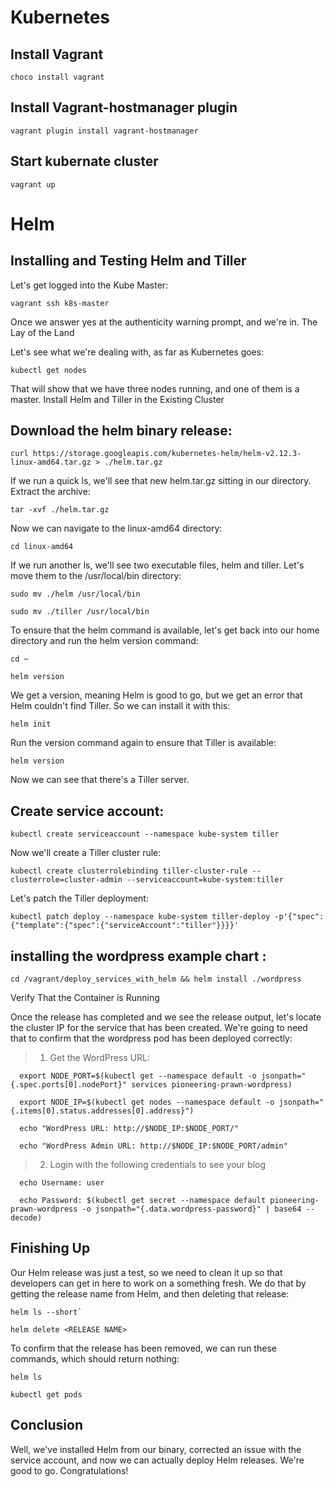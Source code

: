 # **Kubernetes**

## Install Vagrant

```
choco install vagrant
```
## Install Vagrant-hostmanager plugin

```
vagrant plugin install vagrant-hostmanager

```

## Start kubernate cluster

```
vagrant up

```

# **Helm**

## Installing and Testing Helm and Tiller

Let's get logged into the Kube Master:

```
vagrant ssh k8s-master

```
Once we answer yes at the authenticity warning prompt, and we're in. The Lay of the Land

Let's see what we're dealing with, as far as Kubernetes goes:

```
kubectl get nodes

```

That will show that we have three nodes running, and one of them is a master.
Install Helm and Tiller in the Existing Cluster

## Download the helm binary release:

```
curl https://storage.googleapis.com/kubernetes-helm/helm-v2.12.3-linux-amd64.tar.gz > ./helm.tar.gz

```

If we run a quick ls, we'll see that new helm.tar.gz sitting in our directory. Extract the archive:

```
tar -xvf ./helm.tar.gz

```

Now we can navigate to the linux-amd64 directory:

```
cd linux-amd64

```

If we run another ls, we'll see two executable files, helm and tiller. Let's move them to the /usr/local/bin directory:

```
sudo mv ./helm /usr/local/bin

sudo mv ./tiller /usr/local/bin

```

To ensure that the helm command is available, let's get back into our home directory and run the helm version command:

```
cd ~

helm version

```

We get a version, meaning Helm is good to go, but we get an error that Helm couldn't find Tiller. So we can install it with this:

```
helm init

```

Run the version command again to ensure that Tiller is available:

```
helm version

```

Now we can see that there's a Tiller server.

## Create service account:

```
kubectl create serviceaccount --namespace kube-system tiller

```

Now we'll create a Tiller cluster rule:

```
kubectl create clusterrolebinding tiller-cluster-rule --clusterrole=cluster-admin --serviceaccount=kube-system:tiller

```

Let's patch the Tiller deployment:

```
kubectl patch deploy --namespace kube-system tiller-deploy -p'{"spec":{"template":{"spec":{"serviceAccount":"tiller"}}}}'

```

## installing the wordpress example chart :

```
cd /vagrant/deploy_services_with_helm && helm install ./wordpress

```

Verify That the Container is Running

Once the release has completed and we see the release output, let's locate the cluster IP for the service that has been created. We're going to need that to confirm that the wordpress pod has been deployed correctly:


> 1) Get the WordPress URL:

```
  export NODE_PORT=$(kubectl get --namespace default -o jsonpath="{.spec.ports[0].nodePort}" services pioneering-prawn-wordpress)
  
  export NODE_IP=$(kubectl get nodes --namespace default -o jsonpath="{.items[0].status.addresses[0].address}")
  
  echo "WordPress URL: http://$NODE_IP:$NODE_PORT/"
  
  echo "WordPress Admin URL: http://$NODE_IP:$NODE_PORT/admin"

```

> 2) Login with the following credentials to see your blog

```
  echo Username: user
  
  echo Password: $(kubectl get secret --namespace default pioneering-prawn-wordpress -o jsonpath="{.data.wordpress-password}" | base64 --decode)

```

## Finishing Up

Our Helm release was just a test, so we need to clean it up so that developers can get in here to work on a something fresh. We do that by getting the release name from Helm, and then deleting that release:

```
helm ls --short`

helm delete <RELEASE NAME>

```

To confirm that the release has been removed, we can run these commands, which should return nothing:

```
helm ls

kubectl get pods

```

## Conclusion

Well, we've installed Helm from our binary, corrected an issue with the service account, and now we can actually deploy Helm releases. We're good to go. Congratulations!